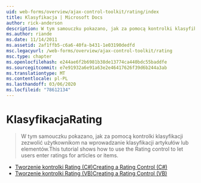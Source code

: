 ```yaml
---
uid: web-forms/overview/ajax-control-toolkit/rating/index
title: Klasyfikacja | Microsoft Docs
author: rick-anderson
description: W tym samouczku pokazano, jak za pomocą kontrolki klasyfikacji zezwolić użytkownikom na wprowadzanie klasyfikacji artykułów lub elementów.
ms.author: riande
ms.date: 11/14/2011
ms.assetid: 2af1ffb5-c6a6-40fa-b431-1e03190dedfd
msc.legacyurl: /web-forms/overview/ajax-control-toolkit/rating
msc.type: chapter
ms.openlocfilehash: e244ae6f2b6981b38de13774ca440bdc55baddfe
ms.sourcegitcommit: e7e91932a6e91a63e2e46417626f39d6b244a3ab
ms.translationtype: MT
ms.contentlocale: pl-PL
ms.lasthandoff: 03/06/2020
ms.locfileid: "78612134"
---
```

# <a name="rating"></a><span data-ttu-id="14705-103">Klasyfikacja</span><span class="sxs-lookup"><span data-stu-id="14705-103">Rating</span></span>

> <span data-ttu-id="14705-104">W tym samouczku pokazano, jak za pomocą kontrolki klasyfikacji zezwolić użytkownikom na wprowadzanie klasyfikacji artykułów lub elementów.</span><span class="sxs-lookup"><span data-stu-id="14705-104">This tutorial shows how to use the Rating control to let users enter ratings for articles or items.</span></span>

- [<span data-ttu-id="14705-105">Tworzenie kontrolki Rating (C#)</span><span class="sxs-lookup"><span data-stu-id="14705-105">Creating a Rating Control (C#)</span></span>](creating-a-rating-control-cs.md)
- [<span data-ttu-id="14705-106">Tworzenie kontrolki Rating (VB)</span><span class="sxs-lookup"><span data-stu-id="14705-106">Creating a Rating Control (VB)</span></span>](creating-a-rating-control-vb.md)
